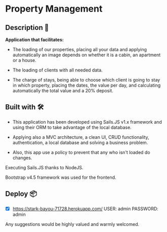 # Property Management

## Description 🚀

**Application that facilitates:**

- The loading of our properties, placing all your data and applying automatically an image depends on whether it is a cabin, an apartment or a house.

- The loading of clients with all needed data.

- The charge of stays, being able to choose which client is going to stay in which property, placing the dates, the value per day, and calculating automatically the total value and a 20% deposit.

## Built with 🛠️

- This application has been developed using Sails.JS v1.x framework and using their ORM to take advantage of the local database.

- Applying also a MVC architecture, a clean UI, CRUD functionality, authentication, a local database and solving a business problem. 

- Also, this app use a policy to prevent that any who isn't loaded do changes.

Executing Sails.JS thanks to NodeJS.

Bootstrap v4.5 framework was used for the frontend.

## Deploy 📦

- [X] https://stark-bayou-71728.herokuapp.com/   USER: admin PASSWORD: admin 

Any suggestions would be highly valued and warmly welcomed. 
